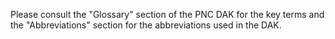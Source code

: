 Please consult the "Glossary" section of the PNC DAK for the key terms and the "Abbreviations" section for the abbreviations used in the DAK.